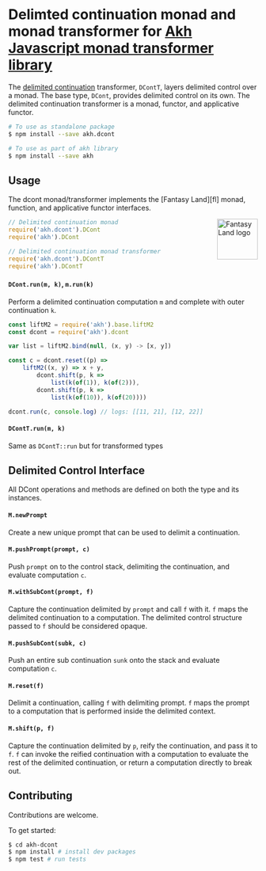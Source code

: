 # Delimted continuation monad and monad transformer for [Akh Javascript monad transformer library](https://github.com/mattbierner/akh)

The [delimited continuation][dcont] transformer, `DContT`, layers delimited control over a monad. The base type, `DCont`, provides delimited control on its own.
The delimited continuation transformer is a monad, functor, and applicative functor.

```bash
# To use as standalone package
$ npm install --save akh.dcont

# To use as part of akh library
$ npm install --save akh
```

## Usage
The dcont monad/transformer implements the [Fantasy Land][fl] monad, function, and applicative functor interfaces.

<a href="https://github.com/fantasyland/fantasy-land">
    <img src="https://raw.github.com/fantasyland/fantasy-land/master/logo.png" align="right" width="82px" height="82px" alt="Fantasy Land logo" />
</a>

```js
// Delimited continuation monad
require('akh.dcont').DCont
require('akh').DCont

// Delimited continuation monad transformer
require('akh.dcont').DContT
require('akh').DContT
```

#### `DCont.run(m, k)`, `m.run(k)`
Perform a delimited continuation computation `m` and complete with outer continuation `k`.

```js
const liftM2 = require('akh').base.liftM2
const dcont = require('akh').dcont

var list = liftM2.bind(null, (x, y) -> [x, y])

const c = dcont.reset((p) =>
    liftM2((x, y) => x + y,
        dcont.shift(p, k =>
            list(k(of(1)), k(of(2))),
        dcont.shift(p, k =>
            list(k(of(10)), k(of(20))))

dcont.run(c, console.log) // logs: [[11, 21], [12, 22]]
```

#### `DContT.run(m, k)`
Same as `DContT::run` but for transformed types


## Delimited Control Interface
All DCont operations and methods are defined on both the type and its instances.

#### `M.newPrompt`
Create a new unique prompt that can be used to delimit a continuation.

#### `M.pushPrompt(prompt, c)`
Push `prompt` on to the control stack, delimiting the continuation, and evaluate computation `c`.

#### `M.withSubCont(prompt, f)`
Capture the continuation delimited by `prompt` and call `f` with it. `f` maps the delimited continuation to a computation. The delimited control structure passed to `f` should be considered opaque.

#### `M.pushSubCont(subk, c)`
Push an entire sub continuation `sunk` onto the stack and evaluate computation `c`.

#### `M.reset(f)`
Delimit a continuation, calling `f` with delimiting prompt. `f` maps the prompt to a computation that is performed inside the delimited context.

#### `M.shift(p, f)`
Capture the continuation delimited by `p`, reify the continuation, and pass it to `f`. `f` can invoke the reified continuation with a computation to evaluate the rest of the delimited continuation, or return a computation directly to break out.


## Contributing
Contributions are welcome.

To get started:

```bash
$ cd akh-dcont
$ npm install # install dev packages
$ npm test # run tests
```


[dcont]: http://en.wikipedia.org/wiki/Delimited_continuation